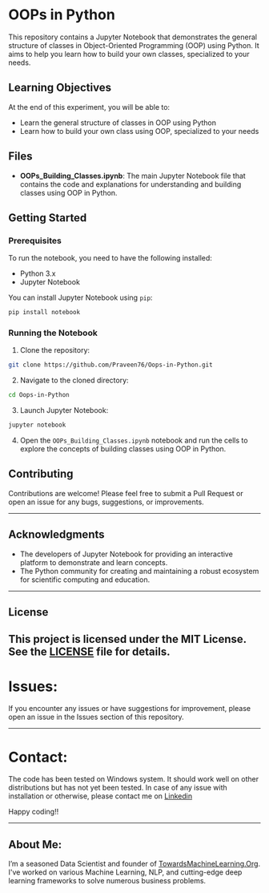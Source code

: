 # OOPs in Python

This repository contains a Jupyter Notebook that demonstrates the general structure of classes in Object-Oriented Programming (OOP) using Python. It aims to help you learn how to build your own classes, specialized to your needs.

## Learning Objectives

At the end of this experiment, you will be able to:

- Learn the general structure of classes in OOP using Python
- Learn how to build your own class using OOP, specialized to your needs

## Files

- **OOPs_Building_Classes.ipynb**: The main Jupyter Notebook file that contains the code and explanations for understanding and building classes using OOP in Python.

## Getting Started

### Prerequisites

To run the notebook, you need to have the following installed:

- Python 3.x
- Jupyter Notebook

You can install Jupyter Notebook using `pip`:

```sh
pip install notebook
```

### Running the Notebook

1. Clone the repository:

```sh
git clone https://github.com/Praveen76/Oops-in-Python.git
```

2. Navigate to the cloned directory:

```sh
cd Oops-in-Python
```

3. Launch Jupyter Notebook:

```sh
jupyter notebook
```

4. Open the `OOPs_Building_Classes.ipynb` notebook and run the cells to explore the concepts of building classes using OOP in Python.

## Contributing

Contributions are welcome! Please feel free to submit a Pull Request or open an issue for any bugs, suggestions, or improvements.

---

## Acknowledgments

- The developers of Jupyter Notebook for providing an interactive platform to demonstrate and learn concepts.
- The Python community for creating and maintaining a robust ecosystem for scientific computing and education.

---

## License

This project is licensed under the MIT License. See the [LICENSE](LICENSE) file for details.
---

# Issues:
If you encounter any issues or have suggestions for improvement, please open an issue in the Issues section of this repository.

---

# Contact:
The code has been tested on Windows system. It should work well on other distributions but has not yet been tested. In case of any issue with installation or otherwise, please contact me on [Linkedin](https://www.linkedin.com/in/praveen-kumar-anwla-49169266/)

Happy coding!!

---
## **About Me**:
I’m a seasoned Data Scientist and founder of [TowardsMachineLearning.Org](https://towardsmachinelearning.org/). I've worked on various Machine Learning, NLP, and cutting-edge deep learning frameworks to solve numerous business problems.

